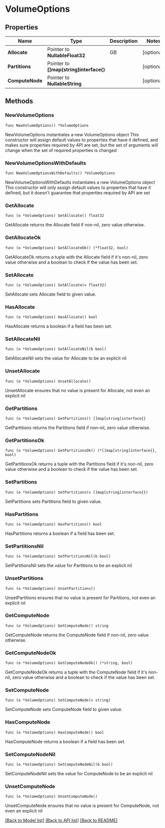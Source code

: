 # VolumeOptions

## Properties

Name | Type | Description | Notes
------------ | ------------- | ------------- | -------------
**Allocate** | Pointer to **NullableFloat32** | GB | [optional] 
**Partitions** | Pointer to **[]map[string]interface{}** |  | [optional] 
**ComputeNode** | Pointer to **NullableString** |  | [optional] 

## Methods

### NewVolumeOptions

`func NewVolumeOptions() *VolumeOptions`

NewVolumeOptions instantiates a new VolumeOptions object
This constructor will assign default values to properties that have it defined,
and makes sure properties required by API are set, but the set of arguments
will change when the set of required properties is changed

### NewVolumeOptionsWithDefaults

`func NewVolumeOptionsWithDefaults() *VolumeOptions`

NewVolumeOptionsWithDefaults instantiates a new VolumeOptions object
This constructor will only assign default values to properties that have it defined,
but it doesn't guarantee that properties required by API are set

### GetAllocate

`func (o *VolumeOptions) GetAllocate() float32`

GetAllocate returns the Allocate field if non-nil, zero value otherwise.

### GetAllocateOk

`func (o *VolumeOptions) GetAllocateOk() (*float32, bool)`

GetAllocateOk returns a tuple with the Allocate field if it's non-nil, zero value otherwise
and a boolean to check if the value has been set.

### SetAllocate

`func (o *VolumeOptions) SetAllocate(v float32)`

SetAllocate sets Allocate field to given value.

### HasAllocate

`func (o *VolumeOptions) HasAllocate() bool`

HasAllocate returns a boolean if a field has been set.

### SetAllocateNil

`func (o *VolumeOptions) SetAllocateNil(b bool)`

 SetAllocateNil sets the value for Allocate to be an explicit nil

### UnsetAllocate
`func (o *VolumeOptions) UnsetAllocate()`

UnsetAllocate ensures that no value is present for Allocate, not even an explicit nil
### GetPartitions

`func (o *VolumeOptions) GetPartitions() []map[string]interface{}`

GetPartitions returns the Partitions field if non-nil, zero value otherwise.

### GetPartitionsOk

`func (o *VolumeOptions) GetPartitionsOk() (*[]map[string]interface{}, bool)`

GetPartitionsOk returns a tuple with the Partitions field if it's non-nil, zero value otherwise
and a boolean to check if the value has been set.

### SetPartitions

`func (o *VolumeOptions) SetPartitions(v []map[string]interface{})`

SetPartitions sets Partitions field to given value.

### HasPartitions

`func (o *VolumeOptions) HasPartitions() bool`

HasPartitions returns a boolean if a field has been set.

### SetPartitionsNil

`func (o *VolumeOptions) SetPartitionsNil(b bool)`

 SetPartitionsNil sets the value for Partitions to be an explicit nil

### UnsetPartitions
`func (o *VolumeOptions) UnsetPartitions()`

UnsetPartitions ensures that no value is present for Partitions, not even an explicit nil
### GetComputeNode

`func (o *VolumeOptions) GetComputeNode() string`

GetComputeNode returns the ComputeNode field if non-nil, zero value otherwise.

### GetComputeNodeOk

`func (o *VolumeOptions) GetComputeNodeOk() (*string, bool)`

GetComputeNodeOk returns a tuple with the ComputeNode field if it's non-nil, zero value otherwise
and a boolean to check if the value has been set.

### SetComputeNode

`func (o *VolumeOptions) SetComputeNode(v string)`

SetComputeNode sets ComputeNode field to given value.

### HasComputeNode

`func (o *VolumeOptions) HasComputeNode() bool`

HasComputeNode returns a boolean if a field has been set.

### SetComputeNodeNil

`func (o *VolumeOptions) SetComputeNodeNil(b bool)`

 SetComputeNodeNil sets the value for ComputeNode to be an explicit nil

### UnsetComputeNode
`func (o *VolumeOptions) UnsetComputeNode()`

UnsetComputeNode ensures that no value is present for ComputeNode, not even an explicit nil

[[Back to Model list]](../README.md#documentation-for-models) [[Back to API list]](../README.md#documentation-for-api-endpoints) [[Back to README]](../README.md)


